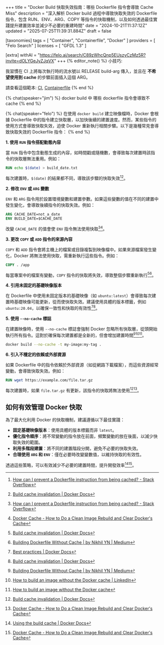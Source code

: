 +++
title = "Docker Build 快取失效指南：哪些 Dockerfile 指令會導致 Cache Miss"
description = "深入解析 Docker build 過程中導致快取失效的 Dockerfile 指令，包含 RUN、ENV、ARG、COPY 等指令的快取機制，以及如何透過最佳實踐提升建置效率並減少不必要的重建時間"
date = "2024-10-21T11:37:12Z"
updated = "2025-07-25T11:39:31.884Z"
draft = false

[taxonomies]
tags = [ "Container", "Containerfile", "Docker" ]
providers = [ "Felo Search" ]
licenses = [ "GFDL 1.3" ]

[extra]
withAI = "<https://felo.ai/search/C89zWhcQnp5EUszyCzMz5R?invite=dOLYGeJyZJqVX>"
+++
{% editor_note() %}
小技巧:

我習慣在 CI 上將每次執行時的流水號以 RELEASE build-arg 傳入，並且在 **不希望使用到 cache** 的步驟前面插入這個 ARG。

請查看這個範本: [CI](https://github.com/jim60105/Containerfile-template/blob/2735f41dd6558dd154146ac2cfd5b2405e4da6fe/.github/workflows/container-reused-steps/action.yml#L73), [Containerfile](https://github.com/jim60105/Containerfile-template/blob/2735f41dd6558dd154146ac2cfd5b2405e4da6fe/fedora-toolbox/base.Containerfile#L83-L84)
{% end %}

{% chat(speaker="jim") %}
docker build 中 哪些 dockerfile 指令會導致不 cache
{% end %}

{% chat(speaker="felo") %}
在使用 `docker build` 建立映像檔時，Docker 會根據 Dockerfile 中的指令建立快取層，以加快後續的建置速度。然而，某些指令的使用方式會導致快取失效，迫使 Docker 重新執行相關步驟。以下是幾種常見會導致快取失效的 Dockerfile 指令：
{% end %}

****1. 使用 `RUN` 指令搭配動態內容****

當 `RUN` 指令中包含動態生成的內容，如時間戳或隨機數，會導致每次建置時該指令的快取層無法重用。例如：

```dockerfile
RUN echo $(date) > build_date.txt
```

每次建置時，`$(date)` 的結果都不同，導致該步驟的快取失效[^2][^3]。

****2. 修改 `ENV` 或 `ARG` 變數****

`ENV` 和 `ARG` 指令用於設置環境變數和建置參數。如果這些變數的值在不同的建置中發生變化，會導致後續指令的快取失效。例如：

```dockerfile
ARG CACHE_DATE=not_a_date
ENV BUILD_DATE=$CACHE_DATE
```

改變 `CACHE_DATE` 的值會使 `ENV` 指令無法使用快取[^2][^10]。

****3. 更改 `COPY` 或 `ADD` 指令的來源內容****

`COPY` 和 `ADD` 指令會將主機上的檔案或目錄複製到映像檔中。如果來源檔案發生變化，Docker 將無法使用快取，需重新執行這些指令。例如：

```dockerfile
COPY . /app
```

每當專案中的檔案有變動，`COPY` 指令的快取將失效，導致整個步驟重新執行[^3][^4]。

****4. 引用未固定的基礎映像版本****

在 Dockerfile 中使用未固定版本的基礎映像（如 `ubuntu:latest`）會導致每次建置時基礎映像可能更新，從而使快取失效。建議使用具體的版本標籤，例如 `ubuntu:20.04`，以確保一致性和快取的有效性[^1][^3]。

****5. 使用 `--no-cache` 標誌****

在建置映像時，使用 `--no-cache` 標誌會強制 Docker 忽略所有快取層，從頭開始執行所有指令。這對於確保每次建置都是全新的，但會增加建置時間[^4][^5][^7]。

```bash
docker build --no-cache -t my-image:my-tag .
```

****6. 引入不穩定的依賴或外部資源****

如果 Dockerfile 中的指令依賴於外部資源（如從網路下載檔案），而這些資源經常變動，會導致快取失效。例如：

```dockerfile
RUN wget https://example.com/file.tar.gz
```

每次建置時，如果 `file.tar.gz` 有更新，該指令的快取將無法使用[^3][^10]。

## 如何有效管理 Docker 快取

為了最大化利用 Docker 的快取機制，建議遵循以下最佳實踐：

- **固定基礎映像版本**：使用具體的版本標籤而非 `latest`。
- **優化指令順序**：將不常變動的指令放在前面，頻繁變動的放在後面，以減少快取失效的範圍。
- **利用多階段建置**：將不同的建置階段分開，避免不必要的快取失效。
- **合理使用 `ARG` 和 `ENV`**：僅在必要時改變變數值，以維持快取的有效性。

透過這些策略，可以有效減少不必要的建置時間，提升開發效率[^12][^10]。

[^1]: [Best practices | Docker Docs](https://docs.docker.com/build/building/best-practices/)
[^2]: [How can I prevent a Dockerfile instruction from being cached? - Stack Overflow](https://stackoverflow.com/questions/31782220/how-can-i-prevent-a-dockerfile-instruction-from-being-cached)
[^3]: [Build cache invalidation | Docker Docs](https://docs.docker.com/build/cache/invalidation/)
[^4]: [Building Dockerfile Without Cache | by Nikhil YN | Medium](https://medium.com/@nikhil.nagarajappa/building-dockerfile-without-cache-4d5eaf09a554)
[^5]: [How to build an image without the Docker cache | LinkedIn](https://www.linkedin.com/pulse/how-build-image-without-docker-cache-razorops)
[^7]: [How to build an image without the Docker cache](https://depot.dev/blog/docker-build-no-cache)
[^10]: [Docker Cache - How to Do a Clean Image Rebuild and Clear Docker's Cache](https://www.freecodecamp.org/news/docker-cache-tutorial/)
[^12]: [Using the build cache | Docker Docs](https://docs.docker.com/get-started/docker-concepts/building-images/using-the-build-cache/)

